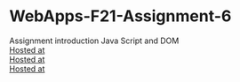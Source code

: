 # WebApps-F21-Assignment-6
Assignment introduction Java Script and DOM
<br>
[Hosted at](https://44-563-webapps-f21.github.io/webapps-f21-assignment-6-AnudeepSomarouthu/pass.html)
<br>
[Hosted at](https://44-563-webapps-f21.github.io/webapps-f21-assignment-6-AnudeepSomarouthu/arithmetic.html)
<br>
[Hosted at](https://44-563-webapps-f21.github.io/webapps-f21-assignment-6-AnudeepSomarouthu/car.html)


